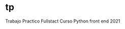 # tp
Trabajo Practico Fullstact                                                                                                                                                                                                                                                                                                                                                                                                                                                                                                                                                                       Curso Python front end 2021                                                                                                                                                                          
